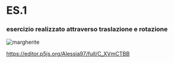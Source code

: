 # ES.1 
### esercizio realizzato attraverso traslazione e rotazione 
![margherite](https://user-images.githubusercontent.com/79698172/112355242-c074da80-8ccd-11eb-81ae-ea267234f806.png)

https://editor.p5js.org/Alessia97/full/C_XVmCTBB
